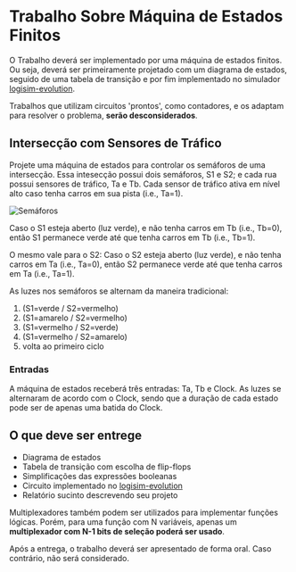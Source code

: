 # Trabalho Sobre Máquina de Estados Finitos

O Trabalho deverá ser implementado por uma máquina de estados finitos. Ou seja, deverá ser primeiramente projetado com um diagrama de estados, seguido de uma tabela de transição e por fim implementado no simulador [logisim-evolution](https://github.com/logisim-evolution/logisim-evolution). 

Trabalhos que utilizam circuitos 'prontos', como contadores, e os adaptam para resolver o problema, **serão desconsiderados**.

## Intersecção com Sensores de Tráfico

Projete uma máquina de estados para controlar os semáforos de uma intersecção.
Essa intesecção possui dois semáforos, S1 e S2; e cada rua possui sensores de tráfico, Ta e Tb. 
Cada sensor de tráfico ativa em nível alto caso tenha carros em sua pista (i.e., Ta=1).

![Semáforos](./imgs/traffic_intersection_sensors.png)

Caso o S1 esteja aberto (luz verde), e não tenha carros em Tb (i.e., Tb=0), então S1 permanece verde até que tenha carros em Tb (i.e., Tb=1).

O mesmo vale para o S2: Caso o S2 esteja aberto (luz verde), e não tenha carros em Ta (i.e., Ta=0), então S2 permanece verde até que tenha carros em Ta (i.e., Ta=1).

As luzes nos semáforos se alternam da maneira tradicional:

1. (S1=verde / S2=vermelho)
2. (S1=amarelo / S2=vermelho)
3. (S1=vermelho / S2=verde)
4. (S1=vermelho / S2=amarelo)
5. volta ao primeiro ciclo

### Entradas

A máquina de estados receberá três entradas: Ta, Tb e Clock. As luzes se alternaram de acordo com o Clock, sendo que a duração de cada estado pode ser de apenas uma batida do Clock.

## O que deve ser entrege

- Diagrama de estados
- Tabela de transição com escolha de flip-flops
- Simplificações das expressões booleanas
- Circuito implementado no [logisim-evolution](https://github.com/logisim-evolution/logisim-evolution)
- Relatório sucinto descrevendo seu projeto

Multiplexadores também podem ser utilizados para implementar funções lógicas. Porém, para uma função com N variáveis, apenas um **multiplexador com N-1 bits de seleção poderá ser usado**.

Após a entrega, o trabalho deverá ser apresentado de forma oral. Caso contrário, não será considerado.
